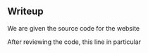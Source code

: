 ## Writeup

We are given the source code for the website

After reviewing the code, this line in particular
